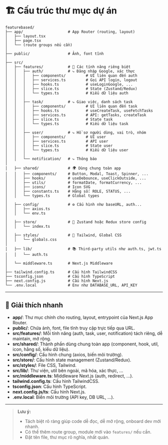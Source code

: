 # 🏗️ Cấu trúc thư mục dự án

```
featurebased/
├── app/                    # App Router (routing, layout)
│   ├── layout.tsx
│   ├── page.tsx
│   └── (route groups nếu cần)
│
├── public/                 # Ảnh, font tĩnh
│
├── src/
│   ├── features/           # 🎯 Các tính năng riêng biệt
│   │   ├── auth/           # ⤷ Đăng nhập Google, xác thực
│   │   │   ├── components/         # UI liên quan đến auth
│   │   │   ├── services.ts         # Gọi API login, logout
│   │   │   ├── hooks.ts            # useLoginGoogle, ...
│   │   │   ├── slice.ts            # State (Zustand/Redux)
│   │   │   └── types.ts            # Kiểu dữ liệu auth
│   │   │
│   │   ├── task/           # ⤷ Giao việc, danh sách task
│   │   │   ├── components/         # UI liên quan đến task
│   │   │   ├── hooks.ts            # useCreateTask, useFetchTasks
│   │   │   ├── services.ts         # API: getTasks, createTask
│   │   │   ├── slice.ts            # State task
│   │   │   └── types.ts            # Kiểu dữ liệu task
│   │   │
│   │   ├── user/           # ⤷ Hồ sơ người dùng, vai trò, nhóm
│   │   │   ├── components/         # UI user
│   │   │   ├── services.ts         # API user
│   │   │   ├── slice.ts            # State user
│   │   │   └── types.ts            # Kiểu dữ liệu user
│   │   │
│   │   └── notification/   # ⤷ Thông báo
│
│   ├── shared/             # 🌍 Dùng chung toàn app
│   │   ├── components/     # Button, Modal, Toast, Spinner, ...
│   │   ├── hooks/          # useDebounce, useClickOutside, ...
│   │   ├── utils/          # formatDate, formatCurrency, ...
│   │   ├── icons/          # Icon SVG
│   │   ├── constants.ts    # Hằng số: ROLE, STATUS, ...
│   │   └── types.ts        # Global types
│
│   ├── config/             # ⚙️ Cấu hình như baseURL, auth...
│   │   ├── axios.ts
│   │   └── env.ts
│
│   ├── store/              # 🧠 Zustand hoặc Redux store config
│   │   └── index.ts
│
│   ├── styles/             # 🎨 Tailwind, Global CSS
│   │   └── globals.css
│
│   ├── lib/                # 📚 Third-party utils như auth.ts, jwt.ts
│   │   └── auth.ts
│
│   └── middleware.ts       # Next.js Middleware
│
├── tailwind.config.ts      # Cấu hình TailwindCSS
├── tsconfig.json           # Cấu hình TypeScript
├── next.config.js          # Cấu hình Next.js
└── .env.local              # Env như DATABASE_URL, API_KEY
```

---

## 📝 Giải thích nhanh

- **app/**: Thư mục chính cho routing, layout, entrypoint của Next.js App Router.
- **public/**: Chứa ảnh, font, file tĩnh truy cập trực tiếp qua URL.
- **src/features/**: Mỗi tính năng (auth, task, user, notification) tách riêng, dễ maintain, mở rộng.
- **src/shared/**: Thành phần dùng chung toàn app (component, hook, util, icon, hằng số, kiểu dữ liệu).
- **src/config/**: Cấu hình chung (axios, biến môi trường).
- **src/store/**: Cấu hình state management (Zustand/Redux).
- **src/styles/**: File CSS, Tailwind.
- **src/lib/**: Thư viện, util bên ngoài, mã hóa, xác thực, ...
- **src/middleware.ts**: Middleware Next.js (auth, redirect, ...).
- **tailwind.config.ts**: Cấu hình TailwindCSS.
- **tsconfig.json**: Cấu hình TypeScript.
- **next.config.js/ts**: Cấu hình Next.js.
- **.env.local**: Biến môi trường (API key, DB URL, ...).

---

> **Lưu ý:**
> - Tách biệt rõ ràng giúp code dễ đọc, dễ mở rộng, onboard dev mới nhanh.
> - Có thể thêm route group, module mới vào `features/` nếu cần.
> - Đặt tên file, thư mục rõ nghĩa, nhất quán.
